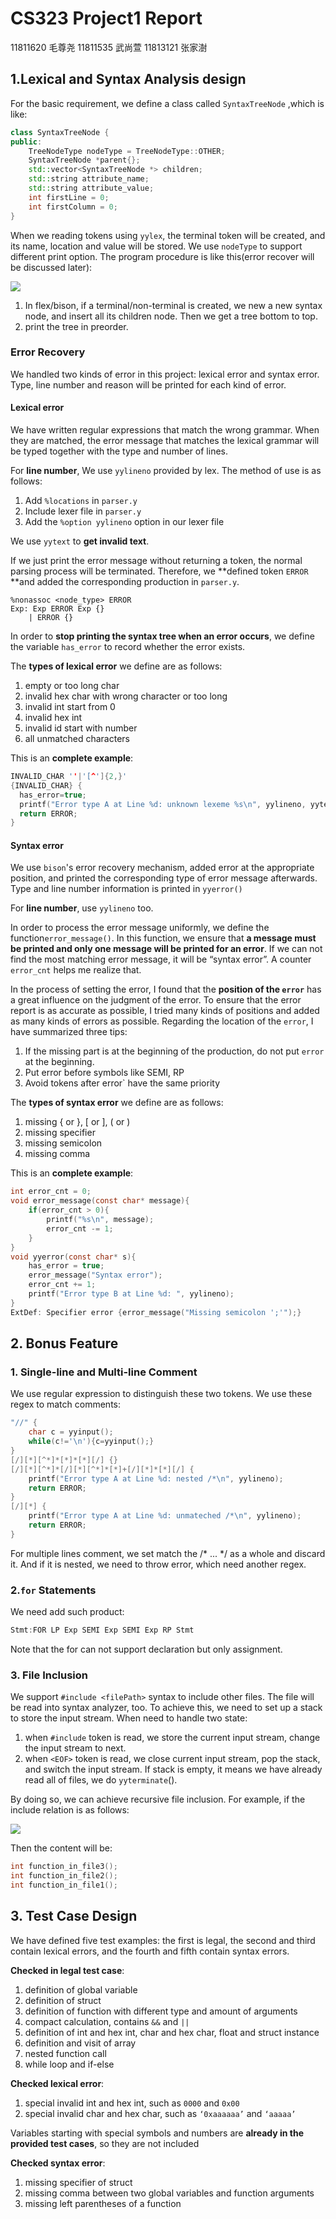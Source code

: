 # CS323 Project1 Report

11811620 毛尊尧 11811535 武尚萱 11813121 张家澍

## 1.Lexical and Syntax Analysis design

For the basic requirement, we define a class called `SyntaxTreeNode` ,which is like:

```c++
class SyntaxTreeNode {
public:
    TreeNodeType nodeType = TreeNodeType::OTHER;
    SyntaxTreeNode *parent{};
    std::vector<SyntaxTreeNode *> children;
    std::string attribute_name;
    std::string attribute_value;
    int firstLine = 0;
    int firstColumn = 0;
}
```

When we reading tokens using `yylex`, the terminal token will be created, and its name, location and value will be stored. We use `nodeType`  to support different print option.  The program procedure is like this(error recover will be discussed later):

![](./program_diagram.png)

1. In flex/bison, if a terminal/non-terminal is created, we new a new syntax node, and insert all its children node. Then we get a tree bottom to top.
2. print the tree in preorder.

### Error Recovery

We handled two kinds of error in this project: lexical error and syntax error. Type, line number and reason will be printed for each kind of error.

#### Lexical error

We have written regular expressions that match the wrong grammar. When they are matched, the error message that matches the lexical grammar will be typed together with the type and number of lines. 

For **line number**, We use `yylineno` provided by lex. The method of use is as follows:

1. Add `%locations` in `parser.y`
2. Include lexer file in `parser.y`
3. Add the `%option yylineno` option in our lexer file

We use `yytext` to **get invalid text**.

If we just print the error message without returning a token, the normal parsing process will be terminated. Therefore, we **defined token `ERROR` **and added the corresponding production in `parser.y`.

```
%nonassoc <node_type> ERROR
Exp: Exp ERROR Exp {}
    | ERROR {}
```

In order to **stop printing the syntax tree when an error occurs**, we define the variable `has_error` to record whether the error exists. 

The **types of lexical  error** we define are as follows:

1. empty or too long char
2. invalid hex char with wrong character or too long
3. invalid int start from 0
4. invalid hex int
5. invalid id start with number
6. all unmatched characters

This is an **complete example**:

```c
INVALID_CHAR ''|'[^']{2,}'
{INVALID_CHAR} {
  has_error=true;
  printf("Error type A at Line %d: unknown lexeme %s\n", yylineno, yytext);
  return ERROR;
}
```

#### Syntax error

We use `bison`'s error recovery mechanism, added error at the appropriate position, and printed the corresponding type of error message afterwards. Type and line number information is printed in `yyerror()`

For **line number**, use `yylineno` too.

In order to process the error message uniformly, we define the function`error_message()`. In this function, we ensure that **a message must be printed and only one message will be printed for an error**. If we can not find the most matching error message, it will be “syntax error”. A counter `error_cnt` helps me realize that.

In the process of setting the error, I found that the **position of the `error`** has a great influence on the judgment of the error. To ensure that the error report is as accurate as possible, I tried many kinds of positions and added as many kinds of errors as possible. Regarding the location of the `error`, I have summarized three tips:

1. If the missing part is at the beginning of the production, do not put `error` at the beginning.
2. Put error before symbols like SEMI, RP
3. Avoid tokens after error` have the same priority

The **types of syntax error** we define are as follows:

1. missing { or }, [ or ], ( or )
2. missing specifier
3. missing semicolon
4. missing comma

This is an **complete example**:

```c
int error_cnt = 0;
void error_message(const char* message){
    if(error_cnt > 0){
        printf("%s\n", message);
        error_cnt -= 1;
    }
}
void yyerror(const char* s){
    has_error = true;
    error_message("Syntax error");
    error_cnt += 1;
    printf("Error type B at Line %d: ", yylineno);
}
ExtDef: Specifier error {error_message("Missing semicolon ';'");}
```

## 2. Bonus Feature

### 1. Single-line and Multi-line Comment

We use regular expression to distinguish these two tokens. We use these regex to match comments:

```c++
"//" {
    char c = yyinput();
    while(c!='\n'){c=yyinput();}
}
[/][*][^*]*[*]*[*][/] {}
[/][*][^*]*[/][*][^*]*[*]+[/][*]*[*][/] {  
	printf("Error type A at Line %d: nested /*\n", yylineno);
	return ERROR;
}
[/][*] {   
 	printf("Error type A at Line %d: unmateched /*\n", yylineno);
	return ERROR; 
}
```

For multiple lines comment, we set match the /* ... */ as a whole and discard it. And if it is nested, we need to throw error, which need another regex.

### 2.`for` Statements

We need add such product:

```c++
Stmt:FOR LP Exp SEMI Exp SEMI Exp RP Stmt
```

Note that the for can not support declaration but only assignment.

### 3. File Inclusion

We support `#include <filePath>` syntax to include other files. The file will be read into syntax analyzer, too. To achieve this, we need to set up a stack to store the input stream. When need to handle two state:

1. when `#include` token is read, we store the  current input stream, change the input stream to next.
2. when `<EOF>` token is read, we close current input stream, pop the stack, and switch the input stream. If stack is empty, it means we have already read all of files, we do `yyterminate`().

By doing so, we can achieve recursive file inclusion. For example, if the include relation is as follows:

![](./include_diagram.png)

Then the content will be:

```cpp
int function_in_file3();
int function_in_file2();
int function_in_file1();
```

## 3. Test Case Design

We have defined five test examples: the first is legal, the second and third contain lexical errors, and the fourth and fifth contain syntax errors.

**Checked in legal test case**:

1. definition of global variable
2. definition of struct
3. definition of function with different type and amount of arguments
4. compact calculation, contains `&&` and `||`
5. definition of int and hex int, char and hex char, float and struct instance
6. definition and visit of array
7. nested function call
8. while loop and if-else

**Checked lexical error**:

1. special invalid int and hex int, such as `0000` and `0x00`
2. special invalid char and hex char, such as `‘0xaaaaaa’` and `‘aaaaa’`

Variables starting with special symbols and numbers are **already in the provided test cases**, so they are not included

**Checked syntax error**:

1. missing specifier of struct
2. missing comma between two global variables and function arguments
4. missing left parentheses of a function